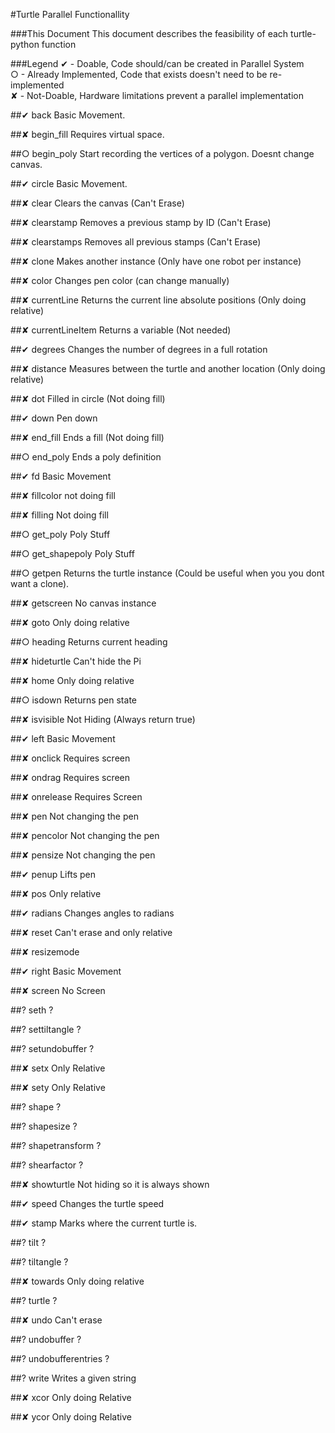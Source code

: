 #Turtle Parallel Functionallity

###This Document
This document describes the feasibility of each turtle-python function 

###Legend
✔ - Doable, Code should/can be created in Parallel System  
○ - Already Implemented, Code that exists doesn't need to be re-implemented  
✘ - Not-Doable, Hardware limitations prevent a parallel implementation  


##✔ back
Basic Movement.

##✘ begin_fill
Requires virtual space.

##○ begin_poly
Start recording the vertices of a polygon. Doesnt change canvas.

##✔ circle
Basic Movement.

##✘ clear
Clears the canvas (Can't Erase)

##✘ clearstamp
Removes a previous stamp by ID (Can't Erase)

##✘ clearstamps
Removes all previous stamps (Can't Erase)

##✘ clone
Makes another instance (Only have one robot per instance)

##✘ color
Changes pen color (can change manually)

##✘ currentLine
Returns the current line absolute positions (Only doing relative)

##✘ currentLineItem
Returns a variable (Not needed)

##✔ degrees
Changes the number of degrees in a full rotation

##✘ distance
Measures between the turtle and another location (Only doing relative)

##✘ dot
Filled in circle (Not doing fill)

##✔ down
Pen down

##✘ end_fill
Ends a fill (Not doing fill)

##○ end_poly
Ends a poly definition

##✔ fd
Basic Movement

##✘ fillcolor
not doing fill

##✘ filling
Not doing fill

##○ get_poly
Poly Stuff

##○ get_shapepoly
Poly Stuff

##○ getpen
Returns the turtle instance (Could be useful when you you dont want a clone).

##✘ getscreen
No canvas instance

##✘ goto
Only doing relative

##○ heading
Returns current heading

##✘ hideturtle
Can't hide the Pi

##✘ home
Only doing relative

##○ isdown
Returns pen state

##✘ isvisible
Not Hiding (Always return true)

##✔ left
Basic Movement

##✘ onclick
Requires screen

##✘ ondrag
Requires screen

##✘ onrelease
Requires Screen

##✘ pen
Not changing the pen


##✘ pencolor
Not changing the pen

##✘ pensize
Not changing the pen

##✔ penup
Lifts pen

##✘ pos
Only relative

##✔ radians
Changes angles to radians

##✘ reset
Can't erase and only relative

##✘ resizemode


##✔ right
Basic Movement

##✘ screen
No Screen

##? seth
?

##? settiltangle
?

##? setundobuffer
?

##✘ setx
Only Relative

##✘ sety 
Only Relative

##? shape 
?

##? shapesize
?

##? shapetransform
?

##? shearfactor
?

##✘ showturtle
Not hiding so it is always shown

##✔ speed
Changes the turtle speed

##✔ stamp
Marks where the current turtle is.

##? tilt
?

##? tiltangle
?

##✘ towards 
Only doing relative

##? turtle
?

##✘ undo 
Can't erase

##? undobuffer
?

##? undobufferentries 
?

##? write
Writes a given string

##✘ xcor 
Only doing Relative

##✘ ycor 
Only doing Relative
